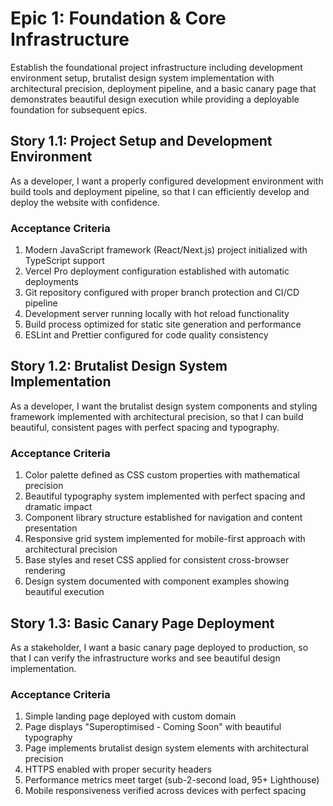 # Epic 1: Foundation & Core Infrastructure

Establish the foundational project infrastructure including development environment setup, brutalist design system implementation with architectural precision, deployment pipeline, and a basic canary page that demonstrates beautiful design execution while providing a deployable foundation for subsequent epics.

## Story 1.1: Project Setup and Development Environment

As a developer,
I want a properly configured development environment with build tools and deployment pipeline,
so that I can efficiently develop and deploy the website with confidence.

### Acceptance Criteria
1. Modern JavaScript framework (React/Next.js) project initialized with TypeScript support
2. Vercel Pro deployment configuration established with automatic deployments
3. Git repository configured with proper branch protection and CI/CD pipeline
4. Development server running locally with hot reload functionality
5. Build process optimized for static site generation and performance
6. ESLint and Prettier configured for code quality consistency

## Story 1.2: Brutalist Design System Implementation

As a developer,
I want the brutalist design system components and styling framework implemented with architectural precision,
so that I can build beautiful, consistent pages with perfect spacing and typography.

### Acceptance Criteria
1. Color palette defined as CSS custom properties with mathematical precision
2. Beautiful typography system implemented with perfect spacing and dramatic impact
3. Component library structure established for navigation and content presentation
4. Responsive grid system implemented for mobile-first approach with architectural precision
5. Base styles and reset CSS applied for consistent cross-browser rendering
6. Design system documented with component examples showing beautiful execution

## Story 1.3: Basic Canary Page Deployment

As a stakeholder,
I want a basic canary page deployed to production,
so that I can verify the infrastructure works and see beautiful design implementation.

### Acceptance Criteria
1. Simple landing page deployed with custom domain
2. Page displays "Superoptimised - Coming Soon" with beautiful typography
3. Page implements brutalist design system elements with architectural precision
4. HTTPS enabled with proper security headers
5. Performance metrics meet target (sub-2-second load, 95+ Lighthouse)
6. Mobile responsiveness verified across devices with perfect spacing
